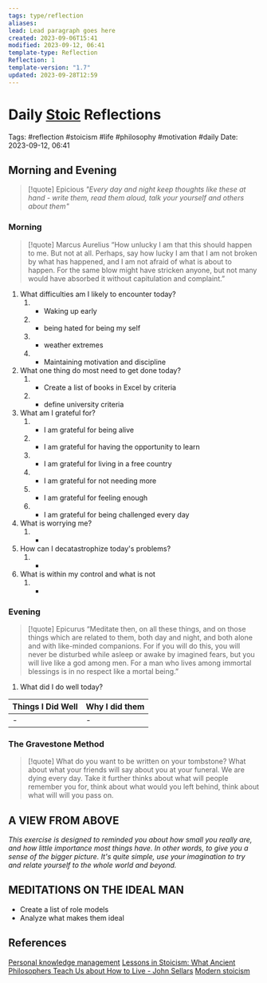 ```yaml
---
tags: type/reflection
aliases: 
lead: Lead paragraph goes here
created: 2023-09-06T15:41
modified: 2023-09-12, 06:41
template-type: Reflection
Reflection: 1
template-version: "1.7"
updated: 2023-09-28T12:59
---
```


# Daily [Stoic](Stoicism.md) Reflections

Tags:  #reflection #stoicism #life #philosophy #motivation #daily 
Date: 2023-09-12, 06:41

## Morning and Evening

> [!quote] Epicious 
> _"Every day and night keep thoughts like these at hand - write them, 
> read them aloud, talk your yourself and others about them"_


### Morning

> [!quote] Marcus Aurelius
> “How unlucky I am that this should happen to me. But not at all. Perhaps, say 
> how lucky I am that I am not broken by what has happened, and I am not 
> afraid  of what is about to happen. For the same blow might have stricken 
> anyone, but not many would have absorbed it without capitulation 
> and complaint.”

1. What difficulties am I likely to encounter today?
	1. - Waking up early 
	2. - being hated for being my self
	3. - weather extremes
	4. - Maintaining motivation and discipline 
2. What one thing do most need to get done today?
	1. - Create a list of books in Excel by criteria 
	2. - define university criteria 
3. What am I grateful for?
	1. - I am grateful for being alive 
	2. - I am grateful for having the opportunity to learn 
	3. - I am grateful for living in a free country 
	4. - I am grateful for not needing more
	5. - I am grateful for feeling enough 
	6. - I am grateful for being challenged every day 
4. What is worrying me?
	1. -
5. How can I decatastrophize today's problems?
	1. -
6. What is within my control and what is not
	1. -

### Evening

> [!quote]  Epicurus
> “Meditate then, on all these things, and on those things which are related 
> to them, both day and night, and both alone and with like-minded 
> companions. For if you will do this, you will never be disturbed while 
> asleep or awake by imagined fears, but you will live like a god among 
> men. For a man who lives among immortal blessings is in no respect 
> like a mortal being.”

1. What did I do well today?

| Things I Did Well | Why I did them |
| ------------------- | ---------------- |
| -                 | -              |

### The Gravestone Method

> [!quote]
> What do you want to be written on your tombstone? What about what your friends will say about you at your funeral. We are dying every day. Take it further thinks about what will people remember you for, think about what would you left behind, think about what will will you pass on.

## A VIEW FROM ABOVE

_This exercise is designed to reminded you about how small you really are, and how little importance most things have. In other words, to give you a sense of the bigger picture. It's quite simple, use your imagination to try and relate yourself to the whole world and beyond._

## MEDITATIONS ON THE IDEAL MAN

- Create a list of role models 
- Analyze what makes them ideal 

## References

[Personal knowledge management](Personal%20knowledge%20management.md)
[Lessons in Stoicism: What Ancient Philosophers Teach Us about How to Live - John Sellars](https://books.google.cz/books/about/Lessons_in_Stoicism.html?id=ky84zQEACAAJ&redir_esc=y)
[Modern stoicism](https://modernstoicism.com/)


